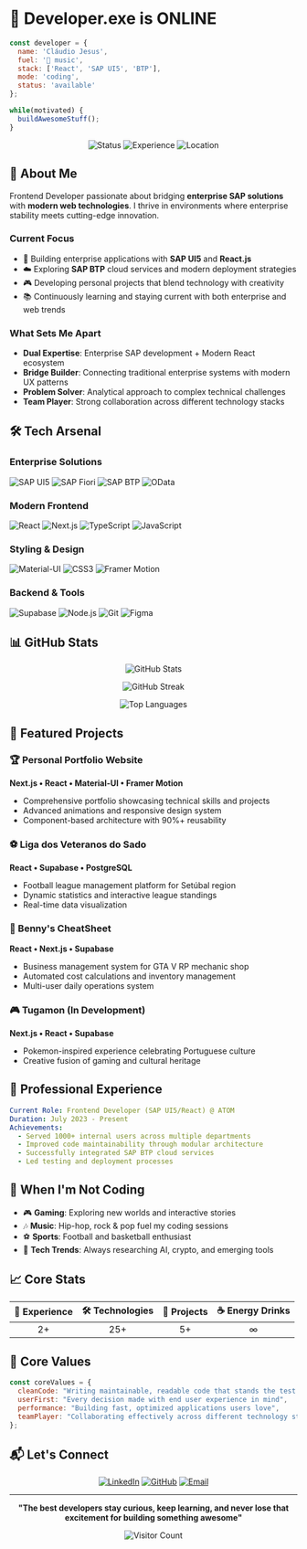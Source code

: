 # 👋 Developer.exe is ONLINE

```javascript
const developer = {
  name: 'Cláudio Jesus',
  fuel: '🎵 music',
  stack: ['React', 'SAP UI5', 'BTP'],
  mode: 'coding',
  status: 'available'
};

while(motivated) {
  buildAwesomeStuff();
}
```

<div align="center">
  
  ![Status](https://img.shields.io/badge/Status-Available%20for%20Opportunities-4caf50?style=for-the-badge&logo=rocket)
  ![Experience](https://img.shields.io/badge/Experience-2%2B%20Years-4a90e2?style=for-the-badge&logo=calendar)
  ![Location](https://img.shields.io/badge/Location-Setúbal,%20Portugal-ff9800?style=for-the-badge&logo=location-on)
  
</div>

## 🚀 About Me

Frontend Developer passionate about bridging **enterprise SAP solutions** with **modern web technologies**. I thrive in environments where enterprise stability meets cutting-edge innovation.

### Current Focus
- 🏢 Building enterprise applications with **SAP UI5** and **React.js**
- ☁️ Exploring **SAP BTP** cloud services and modern deployment strategies
- 🎮 Developing personal projects that blend technology with creativity
- 📚 Continuously learning and staying current with both enterprise and web trends

### What Sets Me Apart
- **Dual Expertise**: Enterprise SAP development + Modern React ecosystem
- **Bridge Builder**: Connecting traditional enterprise systems with modern UX patterns
- **Problem Solver**: Analytical approach to complex technical challenges
- **Team Player**: Strong collaboration across different technology stacks

## 🛠️ Tech Arsenal

### Enterprise Solutions
![SAP UI5](https://img.shields.io/badge/SAP%20UI5-0070F3?style=flat-square&logo=sap&logoColor=white)
![SAP Fiori](https://img.shields.io/badge/SAP%20Fiori-0070F3?style=flat-square&logo=sap&logoColor=white)
![SAP BTP](https://img.shields.io/badge/SAP%20BTP-0070F3?style=flat-square&logo=sap&logoColor=white)
![OData](https://img.shields.io/badge/OData%20Services-0070F3?style=flat-square&logo=sap&logoColor=white)

### Modern Frontend
![React](https://img.shields.io/badge/React-61DAFB?style=flat-square&logo=react&logoColor=black)
![Next.js](https://img.shields.io/badge/Next.js-000000?style=flat-square&logo=nextdotjs&logoColor=white)
![TypeScript](https://img.shields.io/badge/TypeScript-3178C6?style=flat-square&logo=typescript&logoColor=white)
![JavaScript](https://img.shields.io/badge/JavaScript-F7DF1E?style=flat-square&logo=javascript&logoColor=black)

### Styling & Design
![Material-UI](https://img.shields.io/badge/Material--UI-007FFF?style=flat-square&logo=mui&logoColor=white)
![CSS3](https://img.shields.io/badge/CSS3-1572B6?style=flat-square&logo=css3&logoColor=white)
![Framer Motion](https://img.shields.io/badge/Framer%20Motion-0055FF?style=flat-square&logo=framer&logoColor=white)

### Backend & Tools
![Supabase](https://img.shields.io/badge/Supabase-3ECF8E?style=flat-square&logo=supabase&logoColor=white)
![Node.js](https://img.shields.io/badge/Node.js-339933?style=flat-square&logo=nodedotjs&logoColor=white)
![Git](https://img.shields.io/badge/Git-F05032?style=flat-square&logo=git&logoColor=white)
![Figma](https://img.shields.io/badge/Figma-F24E1E?style=flat-square&logo=figma&logoColor=white)

## 📊 GitHub Stats

<div align="center">
  
  ![GitHub Stats](https://github-readme-stats.vercel.app/api?username=Gadanup&theme=radical&hide_border=true&include_all_commits=false&count_private=false)
  
  ![GitHub Streak](https://github-readme-streak-stats.herokuapp.com/?user=Gadanup&theme=radical&hide_border=true)
  
  ![Top Languages](https://github-readme-stats.vercel.app/api/top-langs/?username=Gadanup&theme=radical&hide_border=true&include_all_commits=false&count_private=false&layout=compact)
  
</div>

## 🎯 Featured Projects

### 🏆 Personal Portfolio Website
**Next.js • React • Material-UI • Framer Motion**
- Comprehensive portfolio showcasing technical skills and projects
- Advanced animations and responsive design system
- Component-based architecture with 90%+ reusability

### ⚽ Liga dos Veteranos do Sado
**React • Supabase • PostgreSQL**
- Football league management platform for Setúbal region
- Dynamic statistics and interactive league standings
- Real-time data visualization

### 🔧 Benny's CheatSheet
**React • Next.js • Supabase**
- Business management system for GTA V RP mechanic shop
- Automated cost calculations and inventory management
- Multi-user daily operations system

### 🎮 Tugamon (In Development)
**Next.js • React • Supabase**
- Pokemon-inspired experience celebrating Portuguese culture
- Creative fusion of gaming and cultural heritage

## 💼 Professional Experience

```yaml
Current Role: Frontend Developer (SAP UI5/React) @ ATOM
Duration: July 2023 - Present
Achievements:
  - Served 1000+ internal users across multiple departments
  - Improved code maintainability through modular architecture
  - Successfully integrated SAP BTP cloud services
  - Led testing and deployment processes
```

## 🎵 When I'm Not Coding

- 🎮 **Gaming**: Exploring new worlds and interactive stories
- 🎶 **Music**: Hip-hop, rock & pop fuel my coding sessions
- ⚽ **Sports**: Football and basketball enthusiast
- 🔬 **Tech Trends**: Always researching AI, crypto, and emerging tools

## 📈 Core Stats

<div align="center">

| 💼 Experience | 🛠️ Technologies | 🚀 Projects | ☕ Energy Drinks |
|:-------------:|:----------------:|:-----------:|:----------------:|
|     2+        |       25+        |     5+      |        ∞         |

</div>

## 🌟 Core Values

```javascript
const coreValues = {
  cleanCode: "Writing maintainable, readable code that stands the test of time",
  userFirst: "Every decision made with end user experience in mind",
  performance: "Building fast, optimized applications users love",
  teamPlayer: "Collaborating effectively across different technology stacks"
};
```

## 📬 Let's Connect

<div align="center">
  
  [![LinkedIn](https://img.shields.io/badge/LinkedIn-0077B5?style=for-the-badge&logo=linkedin&logoColor=white)](https://www.linkedin.com/in/claudiojesus00/)
  [![GitHub](https://img.shields.io/badge/GitHub-100000?style=for-the-badge&logo=github&logoColor=white)](https://github.com/Gadanup)
  [![Email](https://img.shields.io/badge/Email-D14836?style=for-the-badge&logo=gmail&logoColor=white)](mailto:claudio_jesus2000@hotmail.com)
  
</div>

---

<div align="center">
  
  **"The best developers stay curious, keep learning, and never lose that excitement for building something awesome"**
  
  ![Visitor Count](https://profile-counter.glitch.me/Gadanup/count.svg)
  
</div>
